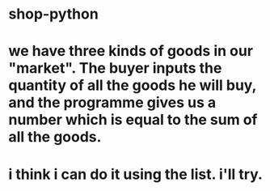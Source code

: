 # shop-python
# we have three kinds of goods in our "market". The buyer inputs the quantity of all the goods he will buy, and the programme gives us a number which is equal to the sum of all the goods.
# i think i can do it using the list. i'll try.
